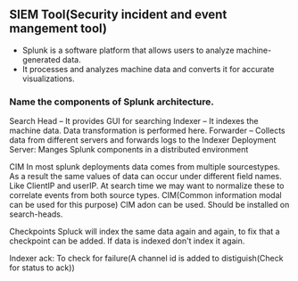 ## SIEM Tool(Security incident and event mangement tool)
* Splunk is a software platform that allows users to analyze machine-generated data.
* It processes and analyzes machine data and converts it for accurate visualizations.

### Name the components of Splunk architecture.

Search Head – It provides GUI for searching
Indexer – It indexes the machine data. Data transformation is performed here.
Forwarder – Collects data from different servers and forwards logs to the Indexer
Deployment Server: Manges Splunk components in a distributed environment


CIM
In most splunk deployments data comes from multiple sourcestypes. As a result the same values of data can occur under different field names. Like ClientIP and userIP.
At search time we may want to normalize these to correlate events from both source types.
CIM(Common information modal can be used for this purpose)
CIM adon can be used. Should be installed on search-heads.

Checkpoints
Spluck will index the same data again and again, to fix that a checkpoint can be added. If data is indexed don't index it again.


Indexer ack: To check for failure(A channel id is added to distiguish(Check for status to ack))


